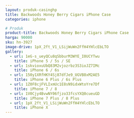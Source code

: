 ```yaml
---
layout: produk-casinghp
title: Backwoods Honey Berry Cigars iPhone Case
categories: iphone

# Produk
product-title: Backwoods Honey Berry Cigars iPhone Case
harga: 90000
sku: hn-3927
image-drive: 1pX_2ft_V1_LSijWuWn2FfH4YHlcEbLTO
gallery:
  - url: 1eG-s_ueyQCu8qSbburM3WYE_I0UCYTwu
    title: iPhone 5 / 5s / SE
  - url: 1skvioxuUbQ83M2vjozrbz3S3ioJZ7IMc
    title: iPhone 6 / 6s
  - url: 150y1XRfHKY4Sj87dfJe9_UGVB8xM2AE5
    title: iPhone 6 Plus / 6s Plus
  - url: 1Z0F8cjFVLIxmUc1E8sN9idxWtoYre7Df
    title: iPhone 7 / 8
  - url: 1V0Cjy4BvwNY06fjzo33fcsYXQ0cueuGD
    title: iPhone 7 Plus / 8 Plus
  - url: 1pX_2ft_V1_LSijWuWn2FfH4YHlcEbLTO
    title: iPhone X
---
```

